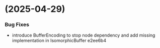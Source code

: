 #  (2025-04-29)


### Bug Fixes

* introduce BufferEncoding to stop node dependency and add missing implementation in IsomorphicBuffer e2ee6b4



